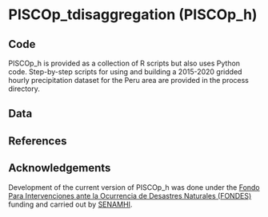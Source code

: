 # PISCOp_tdisaggregation (PISCOp_h)

## Code
PISCOp_h is provided as a collection of R scripts but also uses Python code. Step-by-step scripts for using and building a 2015-2020 gridded hourly precipitation dataset for the Peru area are provided in the process directory.

## Data


## References


## Acknowledgements
Development of the current version of PISCOp_h was done under the [Fondo Para Intervenciones ante la Ocurrencia de Desastres Naturales (FONDES)](https://portal.indeci.gob.pe/fondes/que-es-el-fondes/) funding and carried out by [SENAMHI](https://www.gob.pe/senamhi).
